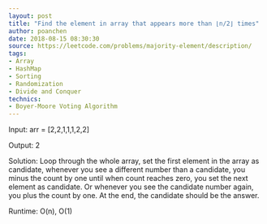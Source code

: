 ```yaml
---
layout: post
title: "Find the element in array that appears more than ⌊n/2⌋ times"
author: poanchen
date: 2018-08-15 08:30:30
source: https://leetcode.com/problems/majority-element/description/
tags:
- Array
- HashMap
- Sorting
- Randomization
- Divide and Conquer
technics:
- Boyer-Moore Voting Algorithm
---
```


Input: arr = [2,2,1,1,1,2,2]

Output: 2

Solution:
Loop through the whole array, set the first element in the array as candidate, whenever you see a different number than a candidate, you minus the count by one until when count reaches zero, you set the next element as candidate. Or whenever you see the candidate number again, you plus the count by one. At the end, the candidate should be the answer.

Runtime: O(n), O(1)
